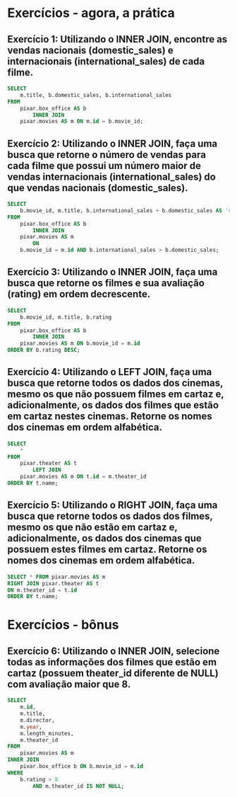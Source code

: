# Exercícios - agora, a prática

## Exercício 1: Utilizando o INNER JOIN, encontre as vendas nacionais (domestic_sales) e internacionais (international_sales) de cada filme.
```sql
SELECT 
    m.title, b.domestic_sales, b.international_sales
FROM
    pixar.box_office AS b
        INNER JOIN
    pixar.movies AS m ON m.id = b.movie_id;
```
##  Exercício 2: Utilizando o INNER JOIN, faça uma busca que retorne o número de vendas para cada filme que possui um número maior de vendas internacionais (international_sales) do que vendas nacionais (domestic_sales).
```sql
SELECT 
    b.movie_id, m.title, b.international_sales + b.domestic_sales AS 'sales'
FROM
    pixar.box_office AS b
        INNER JOIN
    pixar.movies AS m
		ON 
	b.movie_id = m.id AND b.international_sales > b.domestic_sales;
```
## Exercício 3: Utilizando o INNER JOIN, faça uma busca que retorne os filmes e sua avaliação (rating) em ordem decrescente.
```sql
SELECT 
    b.movie_id, m.title, b.rating
FROM
    pixar.box_office AS b
        INNER JOIN
    pixar.movies AS m ON b.movie_id = m.id
ORDER BY b.rating DESC;
```
## Exercício 4: Utilizando o LEFT JOIN, faça uma busca que retorne todos os dados dos cinemas, mesmo os que não possuem filmes em cartaz e, adicionalmente, os dados dos filmes que estão em cartaz nestes cinemas. Retorne os nomes dos cinemas em ordem alfabética.
```sql
SELECT 
    *
FROM
    pixar.theater AS t
        LEFT JOIN
    pixar.movies AS m ON t.id = m.theater_id
ORDER BY t.name;
```
## Exercício 5: Utilizando o RIGHT JOIN, faça uma busca que retorne todos os dados dos filmes, mesmo os que não estão em cartaz e, adicionalmente, os dados dos cinemas que possuem estes filmes em cartaz. Retorne os nomes dos cinemas em ordem alfabética.
```sql
SELECT * FROM pixar.movies AS m
RIGHT JOIN pixar.theater AS t
ON m.theater_id = t.id
ORDER BY t.name;

```
#  Exercícios - bônus

## Exercício 6: Utilizando o INNER JOIN, selecione todas as informações dos filmes que estão em cartaz (possuem theater_id diferente de NULL) com avaliação maior que 8.
```sql
SELECT
    m.id,
    m.title,
    m.director,
    m.year,
    m.length_minutes,
    m.theater_id
FROM
    pixar.movies AS m
INNER JOIN
    pixar.box_office b ON b.movie_id = m.id
WHERE
    b.rating > 8
        AND m.theater_id IS NOT NULL;
```








